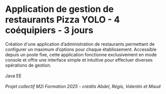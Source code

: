 # Application de gestion de restaurants Pizza YOLO - 4 coéquipiers - 3 jours

Création d'une application d’administration de restaurants permettant de configurer un maximum d’options pour chaque établissement. Accessible depuis un poste fixe, cette application fonctionne exclusivement en mode console et offre une interface simple et intuitive pour effectuer diverses opérations de gestion.<br> 
<br> 
Java EE<br>
<br>
<i>Projet collectif M2i Formation 2025 - crédits Abdel, Régis, Valentin et Maud</i>

